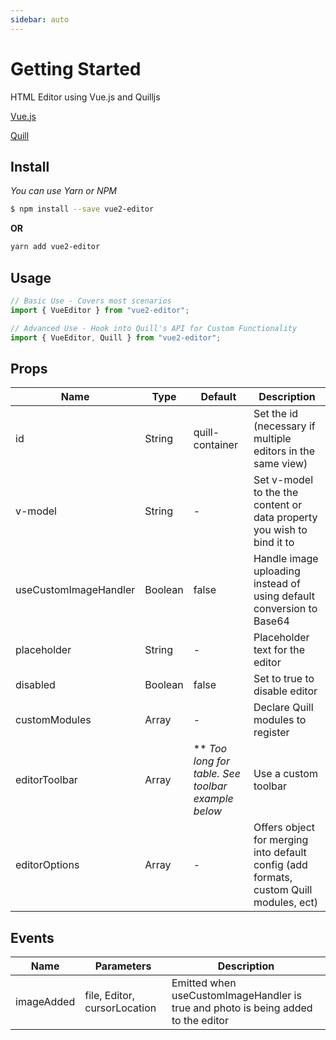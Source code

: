 ```yaml
---
sidebar: auto
---
```


# Getting Started

HTML Editor using Vue.js and Quilljs

[Vue.js](https://vuejs.org)

[Quill](http://quilljs.com/)

<!-- ### Demo --> <!-- [fiddle](https://jsfiddle.net/su9zv0w9/1/) -->

## Install

_You can use Yarn or NPM_

```bash
$ npm install --save vue2-editor
```

**OR**

```bash
yarn add vue2-editor
```

## Usage

```javascript
// Basic Use - Covers most scenarios
import { VueEditor } from "vue2-editor";

// Advanced Use - Hook into Quill's API for Custom Functionality
import { VueEditor, Quill } from "vue2-editor";
```

## Props

| Name                  | Type    | Default                                              | Description                                                                            |
| --------------------- | ------- | ---------------------------------------------------- | -------------------------------------------------------------------------------------- |
| id                    | String  | quill-container                                      | Set the id (necessary if multiple editors in the same view)                            |
| v-model               | String  | -                                                    | Set v-model to the the content or data property you wish to bind it to                 |
| useCustomImageHandler | Boolean | false                                                | Handle image uploading instead of using default conversion to Base64                   |
| placeholder           | String  | -                                                    | Placeholder text for the editor                                                        |
| disabled              | Boolean | false                                                | Set to true to disable editor                                                          |
| customModules         | Array   | -                                                    | Declare Quill modules to register                                                      | Use a custom toolbar |
| editorToolbar         | Array   | \*\* _Too long for table. See toolbar example below_ | Use a custom toolbar                                                                   |
| editorOptions         | Array   | -                                                    | Offers object for merging into default config (add formats, custom Quill modules, ect) |

## Events

| Name       | Parameters                   | Description                                                                       |
| ---------- | ---------------------------- | --------------------------------------------------------------------------------- |
| imageAdded | file, Editor, cursorLocation | Emitted when useCustomImageHandler is true and photo is being added to the editor |

<!-- Emitted when the default save button is clicked -->
